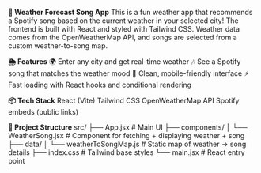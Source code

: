 __🎵 Weather Forecast Song App__
This is a fun weather app that recommends a Spotify song based on the current weather in your selected city! The frontend is built with React and styled with Tailwind CSS. Weather data comes from the OpenWeatherMap API, and songs are selected from a custom weather-to-song map.


__🌦️ Features__
🌍 Enter any city and get real-time weather
🎶 See a Spotify song that matches the weather mood
📱 Clean, mobile-friendly interface
⚡ Fast loading with React hooks and conditional rendering

__📦 Tech Stack__
React (Vite)
Tailwind CSS
OpenWeatherMap API
Spotify embeds (public links)


__🔧 Project Structure__
src/
├── App.jsx                  # Main UI
├── components/
│   └── WeatherSong.jsx      # Component for fetching + displaying weather + song
├── data/
│   └── weatherToSongMap.js  # Static map of weather → song details
├── index.css                # Tailwind base styles
└── main.jsx                 # React entry point









